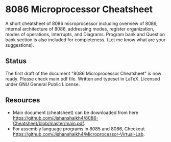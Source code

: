 # 8086 Microprocessor Cheatsheet
A short cheatsheet of 8086 microprocessor including overview of 8086, internal architecture of 8086, addressing modes, register organization, modes of operations, interrupts, and Diagrams. Program bank and Question bank section is also included for completeness. (Let me know what are your suggestions).

## Status

The first draft of the document "8086 Microprocessor Cheatsheet" is now ready. Please check main.pdf file. Written and typeset in LaTeX. Licensed under GNU General Public License.

## Resources
- Main document (cheatsheet) can be downloaded from here https://github.com/Jishanshaikh4/8086-Cheatsheet/blob/master/main.pdf.
- For assembly language programs in 8085 and 8086, Checkout https://github.com/Jishanshaikh4/Microprocessor-Virtual-Lab.
